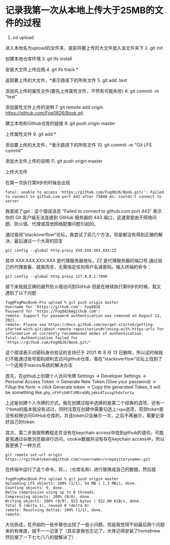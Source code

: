 # 记录我第一次从本地上传大于25MB的文件的过程

1. cd upload 
  
  进入本地名为upload的文件夹，提前将要上传的大文件放入该文件夹下
2. git init 
  
  创建本地仓库环境
3. git lfs install 
  
  安装大文件上传应用
4. git lfs track * 
  
  追踪要上传的大文件，*表示路径下的所有文件
5. git add .test 
  
  添加先上传的属性文件(要先上传属性文件，不然有可能失败)
6. git commit -m "test" 
  
  添加属性文件上传的说明
7. git remote add origin https://github.com/Fog0826/Book.git
  
  建立本地和Github仓库的链接
8. git push origin master 
  
  上传属性文件
9. git add * 
  
  添加要上传的大文件，*表示路径下的所有文件
10. git commit -m "Git LFS commit" 
  
  添加大文件上传的说明
11. git push origin master 
  
  上传大文件  

在第一次执行第9步的时候会出现
```
fatal: unable to access 'https://github.com/Fog0826/Book.git/': Failed to connect to github.com port 443 after 75048 ms: Couldn't connect to server
```
我查阅了gpt：这个错误消息 "Failed to connect to github.com port 443" 表示你的 Git 客户端无法连接到 GitHub 服务器的 443 端口，这通常是由于网络问题、防火墙、代理或其他网络配置问题引起的。

通过查阅“stackoverflow”论坛，我尝试了前几个方法，但是都没有得到正确的解决，最后通过一个大哥的回复
```
git config --global http.proxy XXX.XXX.XXX.XXX:ZZ
```
其中 XXX.XXX.XXX.XXX 是代理服务器地址，ZZ 是代理服务器的端口号,通过自己的代理查看，就我而言，无需指定任何用户名或密码。输入终端的命令：
```
git config --global http.proxy 127.0.0.1:7890
```
接下来我就正确的避开防火墙访问到GitHub
但是在继续执行第9步的时候，我又遇到了以下问题

```
fog@FogMacBook-Pro upload % git push origin master
Username for 'https://github.com': Fog0826
Password for 'https://Fog0826@github.com': 
remote: Support for password authentication was removed on August 13, 2021.
remote: Please see https://docs.github.com/en/get-started/getting-started-with-git/about-remote-repositories#cloning-with-https-urls for information on currently recommended modes of authentication.
fatal: Authentication failed for 'https://github.com/Fog0826/Book.git/'
```
这个错误表示对密码身份验证的支持已于 2021 年 8 月 13 日删除，所以这时候我们不能通过账号密码顺利去访问github仓库，我在“stackoverflow”论坛上找到了一个适用于macos系统的解决办法
  
首先，在github上创建个人访问令牌
  Settings → Developer Settings → Personal Access Token → Generate New Token (Give your password) → Fillup the form → click Generate token → Copy the generated Token, it will be something like `ghp_sFhFsSHhTzMDreGRLjmks4Tzuzgthdvfsrta`
  
  上述是创建个人令牌的方式，我在创建过程中选择的是第二个经典的选项，还有一个beta的版本我没有试过，同时注意在创建中需要勾选上`repo`选项，否则token是没有权限访问GitHub仓库的，并且token只会展示一次，之后不再展示，需要记录好自己的token
  
其次，第二步我按照教程走并没有在keychain access中找到github的语句，可能是我通过谷歌浏览器进行访问，cookie数据并没有存在keychain access中，所以我更换了一种方式

```
git remote set-url origin https://<githubtoken>@github.com/<username>/<repositoryname>.git
```

在终端中运行了这个命令，将<githubtoken>，<username>，<repositoryname>（仓库名称）进行替换成自己的数据，然后就

```
fog@FogMacBook-Pro upload % git push origin master
Uploading LFS objects: 100% (1/1), 54 MB | 1.3 MB/s, done.                                          
Counting objects: 9, done.
Delta compression using up to 8 threads.
Compressing objects: 100% (8/8), done.
Writing objects: 100% (9/9), 922 bytes | 922.00 KiB/s, done.
Total 9 (delta 1), reused 0 (delta 0)
remote: Resolving deltas: 100% (1/1), done.
remote: 
```

大功告成，在开始的一些步骤也出现了一些小问题，但是我觉得不如最后两个问题来的有难度，就不一一记录了（其实是我也忘记了，大体记得安装了homebrew然后搜了一下七七八八的就解决了）